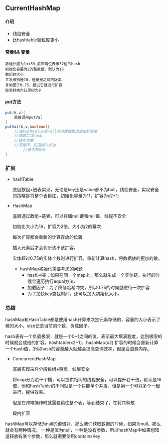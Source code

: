 ## CurrentHashMap

#### 介绍

- 线程安全
- 比hashtable锁粒度更小

#### 常量&& 变量

```
数组长度为1<<30,前面两位表示32位的hash
初始化容量为2的整数倍，默认为16
数组的大小
并发级别是16，但是是之前的版本
复制因子0.75，超过它就进行扩容
链表转换为红黑树为8

```



#### put方法

```java
put(k,v){
    直接调用putVal
}
putVal(k,v,boolean){
    //当key和value是null的时候就抛出空指针异常
    //获取二次hash
    //操作次数
    //死循环，知道插入成功
    	//是否初始化
}
```





### 扩展

- hashTable

  底层数组+链表实现，无论是key还是value都不为bull，线程安全，实现安全的策略是将整个表锁住，初始化容量为11，扩容为x2+1;

- HashMap

  底层通过数组+链表，可以存储null键和null值，线程不安全

  初始化大小为16，扩容为2倍，大小为2的幂次

  每次扩容都会重新的计算存放的位置

  插入元素后才会判断该不该扩容，

  实体超过0.75的实体个数时进行扩容，重新计算hash，将数据放的更加的散。

  - hashMap初始化需要考虑的问题
    - hash冲突：如果在同一个map上，那么就生成一个实体链，执行的时候会遍历执行equal方法、
    - 加载因子：为了降低哈希冲突，所以0.75的时候就进行一次扩容
    - 为了加快key查找时间，还可以加大初始化大小。

### 总结

hashMap和HashTable都是使用hash计算来决定元素存储的，容量的大小表示了桶的大小，size记录当前的个数，负载因子。

hash表有一个负载极限，就是一个0~1之间的值，表示最大填满程度，达到极限的时候就会成倍的扩容，hashtable(x2+1)，hashMap(x2).扩容的时候会重新计算一个hash值，所以hash的容量越大就越会提高查询效率，但是会浪费内存。

- ConcurrentHashMap

  底层实现采样分段数组+链表，线层安全

  将map分为若干个槽，可以提供相同的线程安全，可以提升若干倍，默认是16倍，他和hashTable的不同就是一个只能单个并发，但是另一个可以多个一起进行，提供效率。

  但是在跨端操作时就需要锁住整个表，等到结束了，在将其释放

  段内扩容



hashMap可以存储为null的键值对，那么我们获取数据的时候，如果为null，那么就会有两种情况， 一种是值为null，一种是没有参数，所以hashMap中如果想知道释放有某个参数，那么就需要使用containsKey



























